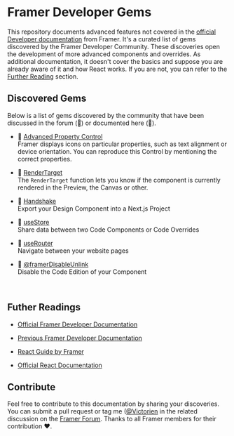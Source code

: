 # Framer Developer Gems
This repository documents advanced features not covered in the [official Developer documentation](https://www.framer.com/developers/) from Framer. It's a curated list of gems discovered by the Framer Developer Community. These discoveries open the development of more advanced components and overrides. As additional documentation, it doesn't cover the basics and suppose you are already aware of it and how React works. If you are not, you can refer to the [Further Reading](#futher-readings) section. 


## Discovered Gems

Below is a list of gems discovered by the community that have been discussed in the forum (💬) or documented here (📝). 

- 📝 [Advanced Property Control](./gems/AdvancedPropertyControl.md)<br/>
   Framer displays icons on particular properties, such as text alignment or device orientation. You can reproduce this Control by mentioning the correct properties.
   
- 📝 [RenderTarget](./gems/RenderTarget)<br/>
   The `RenderTarget` function lets you know if the component is currently rendered in the Preview, the Canvas or other.
   
- 📝 [Handshake](https://site-dsmwifrws-framer-app.vercel.app/developers/guides/handshake/) <br/>
  Export your Design Component into a Next.js Project

- 💬 [useStore]()<br/>
  Share data between two Code Components or Code Overrides 
  
- 💬 [useRouter](https://www.framer.community/c/developers/access-a-page-through-a-code-component#comment_wrapper_27167230)<br/>
  Navigate between your website pages
  
- 💬 [@framerDisableUnlink](https://www.framer.community/c/developers/about-code-component)<br/>
  Disable the Code Edition of your Component
  

<br/>

## Futher Readings

- [Official Framer Developer Documentation](https://www.framer.com/developers/)

- [Previous Framer Developer Documentation](https://site-dsmwifrws-framer-app.vercel.app/developers/guides/)

- [React Guide by Framer](https://site-dsmwifrws-framer-app.vercel.app/books/framer-guide-to-react/)

- [Official React Documentation](https://react.dev/)

## Contribute

Feel free to contribute to this documentation by sharing your discoveries. You can submit a pull request or tag me ([@Victorien](https://www.framer.community/u/ef550bdb) in the related discussion on the [Framer Forum](https://www.framer.community/). Thanks to all Framer members for their contribution ❤️.

 
> 
